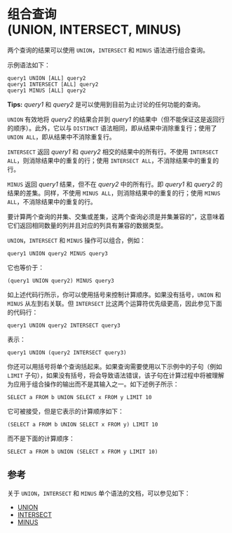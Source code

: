 # 组合查询 (UNION, INTERSECT, MINUS)

两个查询的结果可以使用 `UNION`，`INTERSECT` 和 `MINUS` 语法进行组合查询。

示例语法如下：

```
query1 UNION [ALL] query2
query1 INTERSECT [ALL] query2
query1 MINUS [ALL] query2
```

__Tips:__ *query1* 和 *query2* 是可以使用到目前为止讨论的任何功能的查询。

`UNION` 有效地将 *query2* 的结果合并到 *query1* 的结果中（但不能保证这是返回行的顺序）。此外，它以与 `DISTINCT` 语法相同，即从结果中消除重复行；使用了 `UNION ALL`，即从结果中不消除重复行。

`INTERSECT` 返回 *query1* 和 *query2* 相交的结果中的所有行。不使用 `INTERSECT ALL`，则消除结果中的重复的行；使用 `INTERSECT ALL`，不消除结果中的重复的行。

`MINUS` 返回 *query1* 结果，但不在 *query2* 中的所有行。即 *query1* 和 *query2* 的结果的差集。同样，不使用 `MINUS ALL`，则消除结果中的重复的行；使用 `MINUS ALL`，不消除结果中的重复的行。

要计算两个查询的并集、交集或差集，这两个查询必须是并集兼容的”，这意味着它们返回相同数量的列并且对应的列具有兼容的数据类型。

`UNION`，`INTERSECT` 和 `MINUS` 操作可以组合，例如：

```
query1 UNION query2 MINUS query3
```

它也等价于：

```
(query1 UNION query2) MINUS query3
```

如上述代码行所示，你可以使用括号来控制计算顺序。如果没有括号，`UNION` 和 `MINUS` 从左到右关联。但 `INTERSECT` 比这两个运算符优先级更高，因此参见下面的代码行：

```
query1 UNION query2 INTERSECT query3
```

表示：

```
query1 UNION (query2 INTERSECT query3)
```

你还可以用括号将单个查询括起来。如果查询需要使用以下示例中的子句（例如 `LIMIT` 子句），如果没有括号，将会导致语法错误，该子句在计算过程中将被理解为应用于组合操作的输出而不是其输入之一。如下述例子所示：

```
SELECT a FROM b UNION SELECT x FROM y LIMIT 10
```

它可被接受，但是它表示的计算顺序如下：

```
(SELECT a FROM b UNION SELECT x FROM y) LIMIT 10
```

而不是下面的计算顺序：

```
SELECT a FROM b UNION (SELECT x FROM y LIMIT 10)
```

## 参考

关于 `UNION`，`INTERSECT` 和 `MINUS` 单个语法的文档，可以参见如下：

- [UNION](union.md)
- [INTERSECT](intersect.md)
- [MINUS](minus.md)
